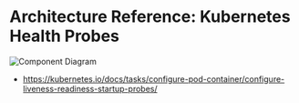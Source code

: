 # Architecture Reference: Kubernetes Health Probes

![Component Diagram](https://www.plantuml.com/plantuml/svg/fLL_J-D64Fq_ds8QLReWOGn7xiUTgkCu9psgSXGHggggAhIs9_QAzQwrkmQYaE_UMTjhXnJIw6e1tfbvC-_jpdZvR2pJjYh4u0Sk4r6b23z5up0Q7vJa_BJflOcKjFXWjqGPbwXVZ1UbaYXVofyi92juyb8KIw4MHPy-U0NBsS9OB1wd94kNcXkyMNrHbKoPNeoOuCpiWs0nYdrOdjX5YQjzEB4i8_UFWilRFQfnYTeekRoPFjZLHiv9YYRHz3PKs-A_SYcxFH5Q1Sr3gqRKzrIavEuGkvBqhFkNa_WnOacEZyyIM4nokPjqtuvD9k__VqmdFTCL2cQvaYRdPKVMyIs_y1KXbh_851z6tFrz7CsrAgXPLdqFtuMoQEZj6IJPCBpEkG7wORKz16P07b7KvH4H96D0WSL7yi8dg3TRL_ih6iEbODB-_ktyxr5kRMa-Xc7fF3I7WR6fuF51ncrUnGTSqQm67XxkkVolt5Yune9IBFOLCdBxj4GLOSOgor8M7iNixVitxFZ3ctVlviViRS8-7EBhutZyUdvqU7p4wfhJ1qRrqAm9ghJED2iABhC3mUSO9YPCne4NkhUzvi1oAn26NVTXmfch1m6S8HCs7xhnz6otLOnQeaNZjfmguhBCt1AZadEULHg3KgL1ugTspI_u7Keq9j38Kbwlccke34gjOZJXeFk6XrAbEDo7uOLxxy5o07sCPIJJ1-7KMoHDe6t0xRTuqoTrYXmqyaQBxcT_D2HDjZ8EDQjN4EMOt3fxpaMjwLLO6Ht6N8PTqQ392XA7VGKJTI-DrSWAw22Wxb1p4cmIpKlI-OINlZJYpfi39uxcw7VZRh8yzupcG63DgvLesM2kD9nDJy-lpw9fzEl1i-njDzgjk-Lk_6sU5n3vZgTGAYuRxjlt1beSrDr-Na8t6exhoXkxoT3OeFzJHqUoJOcVLiTsJklTTRZCdNGuuAQC5VsUfkcbLYLgItDBBwvIntLqQ0Yo4KvHiCMBKPjhDBaIRRu3REwpvdRXIxz8FC0PNdnzZzVAtHvvHhRCe8D2CuFr7bQ3rU292dp092HemMGjnDaG150ocuDLuEpAibWWfJ_9d3CkAetNj0tMxSDsbYiIgOherHnQh84OIIP29HjDYysYN7BBcPYuaviXzIrrJMvEqbLiuoIlCkZqtJFUDCsWlkC96d8smzoMtcXMNxHrK5LVZHT80kqzeeIullMenjhjKwhKb9ZK3Q74MRl-y_JREVpS3jq4vrmw5JbIMSqAjAXDhP2jtJUbBp-uGh5-j_GtNCI484GDMF_yU-niKRZ_anxJVJfRKNwmjuByu7LeFngR04-w1T59x-BjfllZxC3--1neTlRR7pVdqw_JYybeR_0PPLeLuXy0)

- https://kubernetes.io/docs/tasks/configure-pod-container/configure-liveness-readiness-startup-probes/
